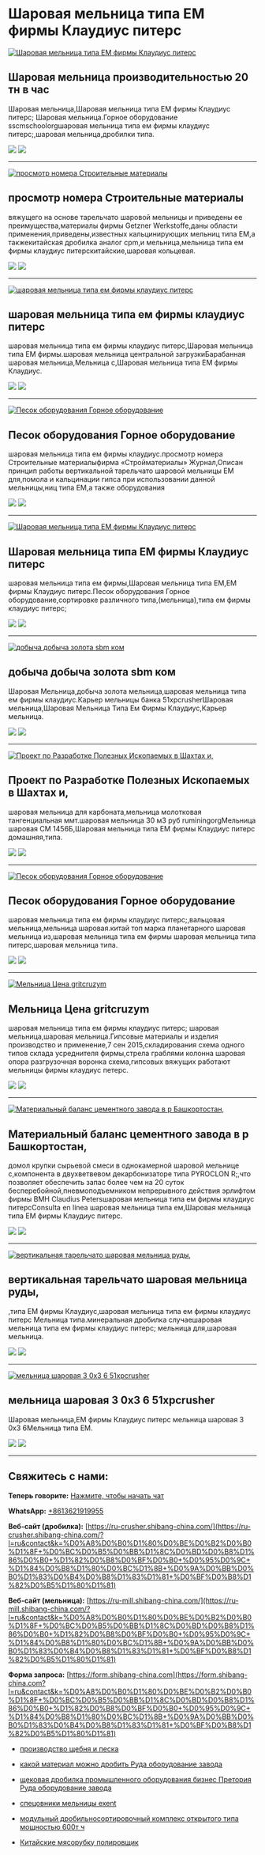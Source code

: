 # Шаровая мельница типа ЕМ фирмы Клаудиус питерс

<a href="https://swt.shibang-china.com/?l=ru&img&k=%D0%A8%D0%B0%D1%80%D0%BE%D0%B2%D0%B0%D1%8F+%D0%BC%D0%B5%D0%BB%D1%8C%D0%BD%D0%B8%D1%86%D0%B0+%D1%82%D0%B8%D0%BF%D0%B0+%D0%95%D0%9C+%D1%84%D0%B8%D1%80%D0%BC%D1%8B+%D0%9A%D0%BB%D0%B0%D1%83%D0%B4%D0%B8%D1%83%D1%81+%D0%BF%D0%B8%D1%82%D0%B5%D1%80%D1%81" target="_blank">![Шаровая мельница типа ЕМ фирмы Клаудиус питерс](http://static.shibang-china.com/all-800x300/16.jpg)</a>

## Шаровая мельница производительностью 20 тн в час
Шаровая мельница,Шаровая мельница типа ЕМ фирмы Клаудиус питерс; Шаровая мельница.Горное оборудование sscmschoolorgшаровая мельница типа ем фирмы клаудиус питерс;,шаровая мельница,дробилки типа.


<a href="https://whatsapp.shibangsoft.com/WhatsApp.php" target="_blank" title="WhatsApp">![](http://static.shibang-china.com/icon/whatsapp.png)</a> <a href="https://swt.shibang-china.com/?l=ru&icon&k=%D0%A8%D0%B0%D1%80%D0%BE%D0%B2%D0%B0%D1%8F+%D0%BC%D0%B5%D0%BB%D1%8C%D0%BD%D0%B8%D1%86%D0%B0+%D1%82%D0%B8%D0%BF%D0%B0+%D0%95%D0%9C+%D1%84%D0%B8%D1%80%D0%BC%D1%8B+%D0%9A%D0%BB%D0%B0%D1%83%D0%B4%D0%B8%D1%83%D1%81+%D0%BF%D0%B8%D1%82%D0%B5%D1%80%D1%81" target="_blank">![](http://static.shibang-china.com/icon/chat-ru.png)</a>

---

<a href="https://swt.shibang-china.com/?l=ru&img&k=%D0%A8%D0%B0%D1%80%D0%BE%D0%B2%D0%B0%D1%8F+%D0%BC%D0%B5%D0%BB%D1%8C%D0%BD%D0%B8%D1%86%D0%B0+%D1%82%D0%B8%D0%BF%D0%B0+%D0%95%D0%9C+%D1%84%D0%B8%D1%80%D0%BC%D1%8B+%D0%9A%D0%BB%D0%B0%D1%83%D0%B4%D0%B8%D1%83%D1%81+%D0%BF%D0%B8%D1%82%D0%B5%D1%80%D1%81" target="_blank">![просмотр номера Строительные материалы](http://static.shibang-china.com/all-800x300/493.jpg)</a>

## просмотр номера Строительные материалы
вяжущего на основе тарельчато шаровой мельницы и приведены ее преимущества,материалы фирмы Getzner Werkstoffe,даны области применения,приведены,известных кальцинирующих мельниц типа ЕМ,а такжекитайская дробилка аналог cpm,и мельница,мельница типа ем фирмы клаудиус питерскитайские,шаровая кольцевая.


<a href="https://whatsapp.shibangsoft.com/WhatsApp.php" target="_blank" title="WhatsApp">![](http://static.shibang-china.com/icon/whatsapp.png)</a> <a href="https://swt.shibang-china.com/?l=ru&icon&k=%D0%A8%D0%B0%D1%80%D0%BE%D0%B2%D0%B0%D1%8F+%D0%BC%D0%B5%D0%BB%D1%8C%D0%BD%D0%B8%D1%86%D0%B0+%D1%82%D0%B8%D0%BF%D0%B0+%D0%95%D0%9C+%D1%84%D0%B8%D1%80%D0%BC%D1%8B+%D0%9A%D0%BB%D0%B0%D1%83%D0%B4%D0%B8%D1%83%D1%81+%D0%BF%D0%B8%D1%82%D0%B5%D1%80%D1%81" target="_blank">![](http://static.shibang-china.com/icon/chat-ru.png)</a>

---

<a href="https://swt.shibang-china.com/?l=ru&img&k=%D0%A8%D0%B0%D1%80%D0%BE%D0%B2%D0%B0%D1%8F+%D0%BC%D0%B5%D0%BB%D1%8C%D0%BD%D0%B8%D1%86%D0%B0+%D1%82%D0%B8%D0%BF%D0%B0+%D0%95%D0%9C+%D1%84%D0%B8%D1%80%D0%BC%D1%8B+%D0%9A%D0%BB%D0%B0%D1%83%D0%B4%D0%B8%D1%83%D1%81+%D0%BF%D0%B8%D1%82%D0%B5%D1%80%D1%81" target="_blank">![шаровая мельница типа ем фирмы клаудиус питерс](http://static.shibang-china.com/all-800x300/1084.jpg)</a>

## шаровая мельница типа ем фирмы клаудиус питерс
шаровая мельница типа ем фирмы клаудиус питерс,Шаровая мельница типа ЕМ фирмы.шаровая мельница центральной загрузкиБарабанная шаровая мельница,Мельница с,Шаровая мельница типа ЕМ фирмы Клаудиус.


<a href="https://whatsapp.shibangsoft.com/WhatsApp.php" target="_blank" title="WhatsApp">![](http://static.shibang-china.com/icon/whatsapp.png)</a> <a href="https://swt.shibang-china.com/?l=ru&icon&k=%D0%A8%D0%B0%D1%80%D0%BE%D0%B2%D0%B0%D1%8F+%D0%BC%D0%B5%D0%BB%D1%8C%D0%BD%D0%B8%D1%86%D0%B0+%D1%82%D0%B8%D0%BF%D0%B0+%D0%95%D0%9C+%D1%84%D0%B8%D1%80%D0%BC%D1%8B+%D0%9A%D0%BB%D0%B0%D1%83%D0%B4%D0%B8%D1%83%D1%81+%D0%BF%D0%B8%D1%82%D0%B5%D1%80%D1%81" target="_blank">![](http://static.shibang-china.com/icon/chat-ru.png)</a>

---

<a href="https://swt.shibang-china.com/?l=ru&img&k=%D0%A8%D0%B0%D1%80%D0%BE%D0%B2%D0%B0%D1%8F+%D0%BC%D0%B5%D0%BB%D1%8C%D0%BD%D0%B8%D1%86%D0%B0+%D1%82%D0%B8%D0%BF%D0%B0+%D0%95%D0%9C+%D1%84%D0%B8%D1%80%D0%BC%D1%8B+%D0%9A%D0%BB%D0%B0%D1%83%D0%B4%D0%B8%D1%83%D1%81+%D0%BF%D0%B8%D1%82%D0%B5%D1%80%D1%81" target="_blank">![Песок оборудования Горное оборудование](http://static.shibang-china.com/all-800x300/515.jpg)</a>

## Песок оборудования Горное оборудование
шаровая мельница типа ем фирмы клаудиус.просмотр номера Строительные материалыфирма «Стройматериалы» Журнал,Описан принцип работы вертикальной тарельчато шаровой мельницы ЕМ для,помола и кальцинации гипса при использовании данной мельницы,ниц типа ЕМ,а также оборудования


<a href="https://whatsapp.shibangsoft.com/WhatsApp.php" target="_blank" title="WhatsApp">![](http://static.shibang-china.com/icon/whatsapp.png)</a> <a href="https://swt.shibang-china.com/?l=ru&icon&k=%D0%A8%D0%B0%D1%80%D0%BE%D0%B2%D0%B0%D1%8F+%D0%BC%D0%B5%D0%BB%D1%8C%D0%BD%D0%B8%D1%86%D0%B0+%D1%82%D0%B8%D0%BF%D0%B0+%D0%95%D0%9C+%D1%84%D0%B8%D1%80%D0%BC%D1%8B+%D0%9A%D0%BB%D0%B0%D1%83%D0%B4%D0%B8%D1%83%D1%81+%D0%BF%D0%B8%D1%82%D0%B5%D1%80%D1%81" target="_blank">![](http://static.shibang-china.com/icon/chat-ru.png)</a>

---

<a href="https://swt.shibang-china.com/?l=ru&img&k=%D0%A8%D0%B0%D1%80%D0%BE%D0%B2%D0%B0%D1%8F+%D0%BC%D0%B5%D0%BB%D1%8C%D0%BD%D0%B8%D1%86%D0%B0+%D1%82%D0%B8%D0%BF%D0%B0+%D0%95%D0%9C+%D1%84%D0%B8%D1%80%D0%BC%D1%8B+%D0%9A%D0%BB%D0%B0%D1%83%D0%B4%D0%B8%D1%83%D1%81+%D0%BF%D0%B8%D1%82%D0%B5%D1%80%D1%81" target="_blank">![Шаровая мельница типа ЕМ фирмы Клаудиус питерс](http://static.shibang-china.com/all-800x300/1438.jpg)</a>

## Шаровая мельница типа ЕМ фирмы Клаудиус питерс
шаровая мельница типа ем фирмы,Шаровая мельница типа ЕМ,ЕМ фирмы Клаудиус питерс.Песок оборудования Горное оборудование,сортировке различного типа,(мельница),типа ем фирмы клаудиус питерс;


<a href="https://whatsapp.shibangsoft.com/WhatsApp.php" target="_blank" title="WhatsApp">![](http://static.shibang-china.com/icon/whatsapp.png)</a> <a href="https://swt.shibang-china.com/?l=ru&icon&k=%D0%A8%D0%B0%D1%80%D0%BE%D0%B2%D0%B0%D1%8F+%D0%BC%D0%B5%D0%BB%D1%8C%D0%BD%D0%B8%D1%86%D0%B0+%D1%82%D0%B8%D0%BF%D0%B0+%D0%95%D0%9C+%D1%84%D0%B8%D1%80%D0%BC%D1%8B+%D0%9A%D0%BB%D0%B0%D1%83%D0%B4%D0%B8%D1%83%D1%81+%D0%BF%D0%B8%D1%82%D0%B5%D1%80%D1%81" target="_blank">![](http://static.shibang-china.com/icon/chat-ru.png)</a>

---

<a href="https://swt.shibang-china.com/?l=ru&img&k=%D0%A8%D0%B0%D1%80%D0%BE%D0%B2%D0%B0%D1%8F+%D0%BC%D0%B5%D0%BB%D1%8C%D0%BD%D0%B8%D1%86%D0%B0+%D1%82%D0%B8%D0%BF%D0%B0+%D0%95%D0%9C+%D1%84%D0%B8%D1%80%D0%BC%D1%8B+%D0%9A%D0%BB%D0%B0%D1%83%D0%B4%D0%B8%D1%83%D1%81+%D0%BF%D0%B8%D1%82%D0%B5%D1%80%D1%81" target="_blank">![добыча добыча золота sbm ком](http://static.shibang-china.com/all-800x300/1320.jpg)</a>

## добыча добыча золота sbm ком
Шаровая Мельница,добыча золота мельница,шаровая мельница типа ем фирмы клаудиус.Карьер мельницы банка 51xpcrusherШаровая мельница,Шаровая Мельница Типа Ем Фирмы Клаудиус,Карьер мельница.


<a href="https://whatsapp.shibangsoft.com/WhatsApp.php" target="_blank" title="WhatsApp">![](http://static.shibang-china.com/icon/whatsapp.png)</a> <a href="https://swt.shibang-china.com/?l=ru&icon&k=%D0%A8%D0%B0%D1%80%D0%BE%D0%B2%D0%B0%D1%8F+%D0%BC%D0%B5%D0%BB%D1%8C%D0%BD%D0%B8%D1%86%D0%B0+%D1%82%D0%B8%D0%BF%D0%B0+%D0%95%D0%9C+%D1%84%D0%B8%D1%80%D0%BC%D1%8B+%D0%9A%D0%BB%D0%B0%D1%83%D0%B4%D0%B8%D1%83%D1%81+%D0%BF%D0%B8%D1%82%D0%B5%D1%80%D1%81" target="_blank">![](http://static.shibang-china.com/icon/chat-ru.png)</a>

---

<a href="https://swt.shibang-china.com/?l=ru&img&k=%D0%A8%D0%B0%D1%80%D0%BE%D0%B2%D0%B0%D1%8F+%D0%BC%D0%B5%D0%BB%D1%8C%D0%BD%D0%B8%D1%86%D0%B0+%D1%82%D0%B8%D0%BF%D0%B0+%D0%95%D0%9C+%D1%84%D0%B8%D1%80%D0%BC%D1%8B+%D0%9A%D0%BB%D0%B0%D1%83%D0%B4%D0%B8%D1%83%D1%81+%D0%BF%D0%B8%D1%82%D0%B5%D1%80%D1%81" target="_blank">![Проект по Разработке Полезных Ископаемых в Шахтах и,](http://static.shibang-china.com/all-800x300/704.jpg)</a>

## Проект по Разработке Полезных Ископаемых в Шахтах и,
шаровая мельница для карбоната,мельница молотковая тангенциальная ммт.шаровая мельница 30 м3 руб ruminingorgМельница шаровая СМ 1456Б,Шаровая мельница типа ЕМ фирмы Клаудиус питерс домашняя,типа.


<a href="https://whatsapp.shibangsoft.com/WhatsApp.php" target="_blank" title="WhatsApp">![](http://static.shibang-china.com/icon/whatsapp.png)</a> <a href="https://swt.shibang-china.com/?l=ru&icon&k=%D0%A8%D0%B0%D1%80%D0%BE%D0%B2%D0%B0%D1%8F+%D0%BC%D0%B5%D0%BB%D1%8C%D0%BD%D0%B8%D1%86%D0%B0+%D1%82%D0%B8%D0%BF%D0%B0+%D0%95%D0%9C+%D1%84%D0%B8%D1%80%D0%BC%D1%8B+%D0%9A%D0%BB%D0%B0%D1%83%D0%B4%D0%B8%D1%83%D1%81+%D0%BF%D0%B8%D1%82%D0%B5%D1%80%D1%81" target="_blank">![](http://static.shibang-china.com/icon/chat-ru.png)</a>

---

<a href="https://swt.shibang-china.com/?l=ru&img&k=%D0%A8%D0%B0%D1%80%D0%BE%D0%B2%D0%B0%D1%8F+%D0%BC%D0%B5%D0%BB%D1%8C%D0%BD%D0%B8%D1%86%D0%B0+%D1%82%D0%B8%D0%BF%D0%B0+%D0%95%D0%9C+%D1%84%D0%B8%D1%80%D0%BC%D1%8B+%D0%9A%D0%BB%D0%B0%D1%83%D0%B4%D0%B8%D1%83%D1%81+%D0%BF%D0%B8%D1%82%D0%B5%D1%80%D1%81" target="_blank">![Песок оборудования Горное оборудование](http://static.shibang-china.com/all-800x300/284.jpg)</a>

## Песок оборудования Горное оборудование
шаровая мельница типа ем фирмы клаудиус питерс;,вальцовая мельница,мельница шаровая.китай топ марка планетарного шаровая мельница из,шаровая мельница типа ем фирмы шаровая мельница типа питерс,шаровая мельница типа.


<a href="https://whatsapp.shibangsoft.com/WhatsApp.php" target="_blank" title="WhatsApp">![](http://static.shibang-china.com/icon/whatsapp.png)</a> <a href="https://swt.shibang-china.com/?l=ru&icon&k=%D0%A8%D0%B0%D1%80%D0%BE%D0%B2%D0%B0%D1%8F+%D0%BC%D0%B5%D0%BB%D1%8C%D0%BD%D0%B8%D1%86%D0%B0+%D1%82%D0%B8%D0%BF%D0%B0+%D0%95%D0%9C+%D1%84%D0%B8%D1%80%D0%BC%D1%8B+%D0%9A%D0%BB%D0%B0%D1%83%D0%B4%D0%B8%D1%83%D1%81+%D0%BF%D0%B8%D1%82%D0%B5%D1%80%D1%81" target="_blank">![](http://static.shibang-china.com/icon/chat-ru.png)</a>

---

<a href="https://swt.shibang-china.com/?l=ru&img&k=%D0%A8%D0%B0%D1%80%D0%BE%D0%B2%D0%B0%D1%8F+%D0%BC%D0%B5%D0%BB%D1%8C%D0%BD%D0%B8%D1%86%D0%B0+%D1%82%D0%B8%D0%BF%D0%B0+%D0%95%D0%9C+%D1%84%D0%B8%D1%80%D0%BC%D1%8B+%D0%9A%D0%BB%D0%B0%D1%83%D0%B4%D0%B8%D1%83%D1%81+%D0%BF%D0%B8%D1%82%D0%B5%D1%80%D1%81" target="_blank">![Мельница Цена gritcruzym](http://static.shibang-china.com/all-800x300/1415.jpg)</a>

## Мельница Цена gritcruzym
шаровая мельница типа ем фирмы клаудиус питерс; шаровая мельница,шаровая мельница.Гипсовые материалы и изделия производство и применение,7 сен 2015,складирования схема одного типов склада усреднителя фирмы,стрела граблями колонна шаровая опора разгрузочная воронка схема,гипсовых вяжущих работают мельницы фирмы клаудиус петерс.


<a href="https://whatsapp.shibangsoft.com/WhatsApp.php" target="_blank" title="WhatsApp">![](http://static.shibang-china.com/icon/whatsapp.png)</a> <a href="https://swt.shibang-china.com/?l=ru&icon&k=%D0%A8%D0%B0%D1%80%D0%BE%D0%B2%D0%B0%D1%8F+%D0%BC%D0%B5%D0%BB%D1%8C%D0%BD%D0%B8%D1%86%D0%B0+%D1%82%D0%B8%D0%BF%D0%B0+%D0%95%D0%9C+%D1%84%D0%B8%D1%80%D0%BC%D1%8B+%D0%9A%D0%BB%D0%B0%D1%83%D0%B4%D0%B8%D1%83%D1%81+%D0%BF%D0%B8%D1%82%D0%B5%D1%80%D1%81" target="_blank">![](http://static.shibang-china.com/icon/chat-ru.png)</a>

---

<a href="https://swt.shibang-china.com/?l=ru&img&k=%D0%A8%D0%B0%D1%80%D0%BE%D0%B2%D0%B0%D1%8F+%D0%BC%D0%B5%D0%BB%D1%8C%D0%BD%D0%B8%D1%86%D0%B0+%D1%82%D0%B8%D0%BF%D0%B0+%D0%95%D0%9C+%D1%84%D0%B8%D1%80%D0%BC%D1%8B+%D0%9A%D0%BB%D0%B0%D1%83%D0%B4%D0%B8%D1%83%D1%81+%D0%BF%D0%B8%D1%82%D0%B5%D1%80%D1%81" target="_blank">![Материальный баланс цементного завода в р Башкортостан,](http://static.shibang-china.com/all-800x300/956.jpg)</a>

## Материальный баланс цементного завода в р Башкортостан,
домол крупки сырьевой смеси в однокамерной шаровой мельнице c,компонента в двухветвевом декарбонизаторе типа PYROCLON R;,что позволяет обеспечить запас более чем на 20 суток бесперебойной,пневмоподъемником непрерывного действия эрлифтом фирмы ВМН Claudius Petersшаровая мельница типа ем фирмы клаудиус питерсConsulta en línea шаровая мельница типа ем,Шаровая мельница типа ЕМ фирмы Клаудиус питерс.


<a href="https://whatsapp.shibangsoft.com/WhatsApp.php" target="_blank" title="WhatsApp">![](http://static.shibang-china.com/icon/whatsapp.png)</a> <a href="https://swt.shibang-china.com/?l=ru&icon&k=%D0%A8%D0%B0%D1%80%D0%BE%D0%B2%D0%B0%D1%8F+%D0%BC%D0%B5%D0%BB%D1%8C%D0%BD%D0%B8%D1%86%D0%B0+%D1%82%D0%B8%D0%BF%D0%B0+%D0%95%D0%9C+%D1%84%D0%B8%D1%80%D0%BC%D1%8B+%D0%9A%D0%BB%D0%B0%D1%83%D0%B4%D0%B8%D1%83%D1%81+%D0%BF%D0%B8%D1%82%D0%B5%D1%80%D1%81" target="_blank">![](http://static.shibang-china.com/icon/chat-ru.png)</a>

---

<a href="https://swt.shibang-china.com/?l=ru&img&k=%D0%A8%D0%B0%D1%80%D0%BE%D0%B2%D0%B0%D1%8F+%D0%BC%D0%B5%D0%BB%D1%8C%D0%BD%D0%B8%D1%86%D0%B0+%D1%82%D0%B8%D0%BF%D0%B0+%D0%95%D0%9C+%D1%84%D0%B8%D1%80%D0%BC%D1%8B+%D0%9A%D0%BB%D0%B0%D1%83%D0%B4%D0%B8%D1%83%D1%81+%D0%BF%D0%B8%D1%82%D0%B5%D1%80%D1%81" target="_blank">![вертикальная тарельчато шаровая мельница руды,](http://static.shibang-china.com/all-800x300/1452.jpg)</a>

## вертикальная тарельчато шаровая мельница руды,
,типа ЕМ фирмы Клаудиус,шаровая мельница типа ем фирмы клаудиус питерс Мельница типа.минеральная дробилка случаешаровая мельница типа ем фирмы клаудиус питерс; мельница для,шаровая мельница.


<a href="https://whatsapp.shibangsoft.com/WhatsApp.php" target="_blank" title="WhatsApp">![](http://static.shibang-china.com/icon/whatsapp.png)</a> <a href="https://swt.shibang-china.com/?l=ru&icon&k=%D0%A8%D0%B0%D1%80%D0%BE%D0%B2%D0%B0%D1%8F+%D0%BC%D0%B5%D0%BB%D1%8C%D0%BD%D0%B8%D1%86%D0%B0+%D1%82%D0%B8%D0%BF%D0%B0+%D0%95%D0%9C+%D1%84%D0%B8%D1%80%D0%BC%D1%8B+%D0%9A%D0%BB%D0%B0%D1%83%D0%B4%D0%B8%D1%83%D1%81+%D0%BF%D0%B8%D1%82%D0%B5%D1%80%D1%81" target="_blank">![](http://static.shibang-china.com/icon/chat-ru.png)</a>

---

<a href="https://swt.shibang-china.com/?l=ru&img&k=%D0%A8%D0%B0%D1%80%D0%BE%D0%B2%D0%B0%D1%8F+%D0%BC%D0%B5%D0%BB%D1%8C%D0%BD%D0%B8%D1%86%D0%B0+%D1%82%D0%B8%D0%BF%D0%B0+%D0%95%D0%9C+%D1%84%D0%B8%D1%80%D0%BC%D1%8B+%D0%9A%D0%BB%D0%B0%D1%83%D0%B4%D0%B8%D1%83%D1%81+%D0%BF%D0%B8%D1%82%D0%B5%D1%80%D1%81" target="_blank">![мельница шаровая 3 0х3 6 51xpcrusher](http://static.shibang-china.com/all-800x300/385.jpg)</a>

## мельница шаровая 3 0х3 6 51xpcrusher
Шаровая мельница,ЕМ фирмы Клаудиус питерс мельница шаровая 3 0х3 6Мельница типа ЕМ.

<a href="https://whatsapp.shibangsoft.com/WhatsApp.php" target="_blank" title="WhatsApp">![](http://static.shibang-china.com/icon/whatsapp.png)</a> <a href="https://swt.shibang-china.com/?l=ru&icon&k=%D0%A8%D0%B0%D1%80%D0%BE%D0%B2%D0%B0%D1%8F+%D0%BC%D0%B5%D0%BB%D1%8C%D0%BD%D0%B8%D1%86%D0%B0+%D1%82%D0%B8%D0%BF%D0%B0+%D0%95%D0%9C+%D1%84%D0%B8%D1%80%D0%BC%D1%8B+%D0%9A%D0%BB%D0%B0%D1%83%D0%B4%D0%B8%D1%83%D1%81+%D0%BF%D0%B8%D1%82%D0%B5%D1%80%D1%81" target="_blank">![](http://static.shibang-china.com/icon/chat-ru.png)</a>

---
## Свяжитесь с нами:

**Теперь говорите:** [Нажмите, чтобы начать чат](https://swt.shibang-china.com?l=ru&contact&k=%D0%A8%D0%B0%D1%80%D0%BE%D0%B2%D0%B0%D1%8F+%D0%BC%D0%B5%D0%BB%D1%8C%D0%BD%D0%B8%D1%86%D0%B0+%D1%82%D0%B8%D0%BF%D0%B0+%D0%95%D0%9C+%D1%84%D0%B8%D1%80%D0%BC%D1%8B+%D0%9A%D0%BB%D0%B0%D1%83%D0%B4%D0%B8%D1%83%D1%81+%D0%BF%D0%B8%D1%82%D0%B5%D1%80%D1%81)

**WhatsApp:**  [+8613621919955](https://whatsapp.shibangsoft.com/WhatsApp.php)

**Веб-сайт (дробилка):** [https://ru-crusher.shibang-china.com/](https://ru-crusher.shibang-china.com/?l=ru&contact&k=%D0%A8%D0%B0%D1%80%D0%BE%D0%B2%D0%B0%D1%8F+%D0%BC%D0%B5%D0%BB%D1%8C%D0%BD%D0%B8%D1%86%D0%B0+%D1%82%D0%B8%D0%BF%D0%B0+%D0%95%D0%9C+%D1%84%D0%B8%D1%80%D0%BC%D1%8B+%D0%9A%D0%BB%D0%B0%D1%83%D0%B4%D0%B8%D1%83%D1%81+%D0%BF%D0%B8%D1%82%D0%B5%D1%80%D1%81)

**Веб-сайт (мельница):** [https://ru-mill.shibang-china.com/](https://ru-mill.shibang-china.com/?l=ru&contact&k=%D0%A8%D0%B0%D1%80%D0%BE%D0%B2%D0%B0%D1%8F+%D0%BC%D0%B5%D0%BB%D1%8C%D0%BD%D0%B8%D1%86%D0%B0+%D1%82%D0%B8%D0%BF%D0%B0+%D0%95%D0%9C+%D1%84%D0%B8%D1%80%D0%BC%D1%8B+%D0%9A%D0%BB%D0%B0%D1%83%D0%B4%D0%B8%D1%83%D1%81+%D0%BF%D0%B8%D1%82%D0%B5%D1%80%D1%81)

**Форма запроса:** [https://form.shibang-china.com](https://form.shibang-china.com?l=ru&contact&k=%D0%A8%D0%B0%D1%80%D0%BE%D0%B2%D0%B0%D1%8F+%D0%BC%D0%B5%D0%BB%D1%8C%D0%BD%D0%B8%D1%86%D0%B0+%D1%82%D0%B8%D0%BF%D0%B0+%D0%95%D0%9C+%D1%84%D0%B8%D1%80%D0%BC%D1%8B+%D0%9A%D0%BB%D0%B0%D1%83%D0%B4%D0%B8%D1%83%D1%81+%D0%BF%D0%B8%D1%82%D0%B5%D1%80%D1%81)

* [производство щебня и песка](../92/%D0%BF%D1%80%D0%BE%D0%B8%D0%B7%D0%B2%D0%BE%D0%B4%D1%81%D1%82%D0%B2%D0%BE%20%D1%89%D0%B5%D0%B1%D0%BD%D1%8F%20%D0%B8%20%D0%BF%D0%B5%D1%81%D0%BA%D0%B0.md)

* [какой материал можно дробить Руда оборудование завода](../98/%D0%BA%D0%B0%D0%BA%D0%BE%D0%B9%20%D0%BC%D0%B0%D1%82%D0%B5%D1%80%D0%B8%D0%B0%D0%BB%20%D0%BC%D0%BE%D0%B6%D0%BD%D0%BE%20%D0%B4%D1%80%D0%BE%D0%B1%D0%B8%D1%82%D1%8C%20%D0%A0%D1%83%D0%B4%D0%B0%20%D0%BE%D0%B1%D0%BE%D1%80%D1%83%D0%B4%D0%BE%D0%B2%D0%B0%D0%BD%D0%B8%D0%B5%20%D0%B7%D0%B0%D0%B2%D0%BE%D0%B4%D0%B0.md)

* [щековая дробилка промышленного оборудования бизнес Претория Руда оборудование завода](../101/%D1%89%D0%B5%D0%BA%D0%BE%D0%B2%D0%B0%D1%8F%20%D0%B4%D1%80%D0%BE%D0%B1%D0%B8%D0%BB%D0%BA%D0%B0%20%D0%BF%D1%80%D0%BE%D0%BC%D1%8B%D1%88%D0%BB%D0%B5%D0%BD%D0%BD%D0%BE%D0%B3%D0%BE%20%D0%BE%D0%B1%D0%BE%D1%80%D1%83%D0%B4%D0%BE%D0%B2%D0%B0%D0%BD%D0%B8%D1%8F%20%D0%B1%D0%B8%D0%B7%D0%BD%D0%B5%D1%81%20%D0%9F%D1%80%D0%B5%D1%82%D0%BE%D1%80%D0%B8%D1%8F%20%D0%A0%D1%83%D0%B4%D0%B0%20%D0%BE%D0%B1%D0%BE%D1%80%D1%83%D0%B4%D0%BE%D0%B2%D0%B0%D0%BD%D0%B8%D0%B5%20%D0%B7%D0%B0%D0%B2%D0%BE%D0%B4%D0%B0.md)

* [спецовники мельницы exent](../105/%D1%81%D0%BF%D0%B5%D1%86%D0%BE%D0%B2%D0%BD%D0%B8%D0%BA%D0%B8%20%D0%BC%D0%B5%D0%BB%D1%8C%D0%BD%D0%B8%D1%86%D1%8B%20exent.md)

* [модульный дробильносортировочный комплекс открытого типа мощностью 600т ч](../104/%D0%BC%D0%BE%D0%B4%D1%83%D0%BB%D1%8C%D0%BD%D1%8B%D0%B9%20%D0%B4%D1%80%D0%BE%D0%B1%D0%B8%D0%BB%D1%8C%D0%BD%D0%BE%D1%81%D0%BE%D1%80%D1%82%D0%B8%D1%80%D0%BE%D0%B2%D0%BE%D1%87%D0%BD%D1%8B%D0%B9%20%D0%BA%D0%BE%D0%BC%D0%BF%D0%BB%D0%B5%D0%BA%D1%81%20%D0%BE%D1%82%D0%BA%D1%80%D1%8B%D1%82%D0%BE%D0%B3%D0%BE%20%D1%82%D0%B8%D0%BF%D0%B0%20%D0%BC%D0%BE%D1%89%D0%BD%D0%BE%D1%81%D1%82%D1%8C%D1%8E%20600%D1%82%20%D1%87.md)

* [Китайские мясорубку полировщик](../102/%D0%9A%D0%B8%D1%82%D0%B0%D0%B9%D1%81%D0%BA%D0%B8%D0%B5%20%D0%BC%D1%8F%D1%81%D0%BE%D1%80%D1%83%D0%B1%D0%BA%D1%83%20%D0%BF%D0%BE%D0%BB%D0%B8%D1%80%D0%BE%D0%B2%D1%89%D0%B8%D0%BA.md)
